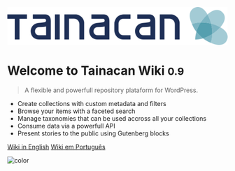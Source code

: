 ![logo](_assets/images/logo_tainacan.png)

# Welcome to Tainacan Wiki <small>0.9</small>

> A flexible and powerfull repository plataform for WordPress.

- Create collections with custom metadata and filters
- Browse your items with a faceted search
- Manage taxonomies that can be used accross all your collections
- Consume data via a powerfull API
- Present stories to the public using Gutenberg blocks

[Wiki in English](/#tainacan-wiki)
[Wiki em Português](/pt-br/#wiki-do-tainacan)

<!-- background color -->

![color](#ffffff)